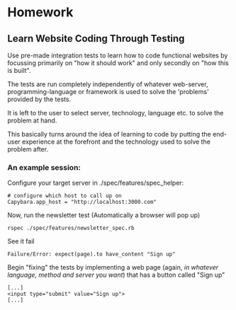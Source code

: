 # Homework

## Learn Website Coding Through Testing

Use pre-made integration tests to learn how to code functional websites by focussing primarily on "how it should work" and only secondly on "how this is built".

The tests are run completely independently of whatever web-server, programming-language or framework is used to solve the 'problems' provided by the tests. 

It is left to the user to select server, technology, language etc. to solve the problem at hand.

This basically turns around the idea of learning to code by putting the end-user experience at the forefront and the technology used to solve the problem after. 

### An example session:

Configure your target server in ./spec/features/spec_helper:

``` 
# configure which host to call up on
Capybara.app_host = "http://localhost:3000.com"
```

Now, run the newsletter test (Automatically a browser will pop up)

```
rspec ./spec/features/newsletter_spec.rb
```

See it fail

```
Failure/Error: expect(page).to have_content "Sign up"
```

Begin "fixing" the tests by implementing a web page (again, *in whatever language, method and server you want*) that has a button called "Sign up"

```
[...]
<input type="submit" value="Sign up">
[...]
```
